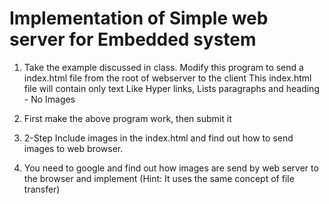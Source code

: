 # Implementation of Simple web server for Embedded system

1. Take the example discussed in class. Modify this program to send a index.html file from the root of webserver to the client
This index.html file will contain only text Like Hyper links, Lists paragraphs and heading - No Images

1. First make the above program work, then submit it
1. 2-Step Include images in the index.html and find out how to send images to web browser.
1. You need to google and find out how images are send by web server to the browser and implement (Hint: It uses the same concept of file transfer) 
